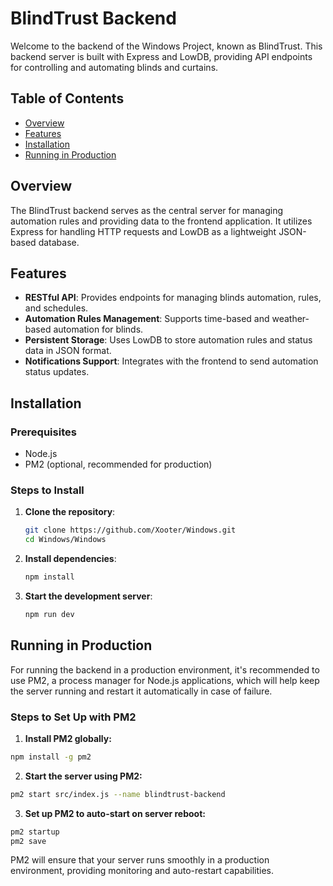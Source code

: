 # BlindTrust Backend

Welcome to the backend of the Windows Project, known as BlindTrust. This backend server is built with Express and LowDB, providing API endpoints for controlling and automating blinds and curtains.

## Table of Contents

- [Overview](#overview)
- [Features](#features)
- [Installation](#installation)
- [Running in Production](#running-in-production)

## Overview

The BlindTrust backend serves as the central server for managing automation rules and providing data to the frontend application. It utilizes Express for handling HTTP requests and LowDB as a lightweight JSON-based database.

## Features

- **RESTful API**: Provides endpoints for managing blinds automation, rules, and schedules.
- **Automation Rules Management**: Supports time-based and weather-based automation for blinds.
- **Persistent Storage**: Uses LowDB to store automation rules and status data in JSON format.
- **Notifications Support**: Integrates with the frontend to send automation status updates.

## Installation

### Prerequisites

- Node.js
- PM2 (optional, recommended for production)

### Steps to Install

1. **Clone the repository**:

   ```bash
   git clone https://github.com/Xooter/Windows.git
   cd Windows/Windows
   ```

2. **Install dependencies**:

   ```bash
   npm install
   ```

3. **Start the development server**:

   ```bash
   npm run dev
   ```

## Running in Production

For running the backend in a production environment, it's recommended to use PM2, a process manager for Node.js applications, which will help keep the server running and restart it automatically in case of failure.

### Steps to Set Up with PM2

1. **Install PM2 globally:**

```bash
npm install -g pm2
```

2. **Start the server using PM2:**

```bash
pm2 start src/index.js --name blindtrust-backend
```

3. **Set up PM2 to auto-start on server reboot:**

```bash
pm2 startup
pm2 save
```

PM2 will ensure that your server runs smoothly in a production environment, providing monitoring and auto-restart capabilities.
